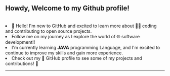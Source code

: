 
<h2> Howdy, Welcome to my Github profile!</h2><br>              

<li>👋 Hello! I'm new to GitHub and excited to learn more about 👩‍💻 coding and contributing to open source projects.<br>   
  
<li> Follow me on my journey as I explore the world of 🌐 software development!!<br>   
  
<li> I'm currently learning <b>JAVA</b> programming Language, and I'm excited to continue to improve my skills and gain more experience. <br>
  
<li> Check out my 👀 GitHub profile to see some of my projects and contributions! 🚀<br>   
  
---

  

